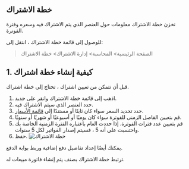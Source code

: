 ## خطة الاشتراك

تخزن خطة الاشتراك معلومات حول العنصر الذي يتم الاشتراك فيه وسعره وفترة الفوترة.

للوصول إلى قائمة خطة الاشتراك ، انتقل إلى:

> الصفحة الرئيسية> المحاسبة> إدارة الاشتراك> خطة الاشتراك

## 1. كيفية إنشاء خطة اشتراك

قبل أن تتمكن من تعيين اشتراك ، تحتاج إلى خطة اشتراك.

1. اذهب إلى قائمة خطة الاشتراك وانقر على جديد.
2. حدد العنصر الذي سيتم الاشتراك فيه.
3. حدد تحديد السعر سواء كان ثابتًا أو مستندًا إلى [قائمة الأسعار](https://docs.erpnext.com/docs/v13/user/manual/en/stock/price-lists).
4. قم بتعيين الفاصل الزمني للفوترة سواء كان يوميًا أو أسبوعيًا أو شهريًا أو سنويًا.
5. قم بتعيين عدد فترات الفوترة. إذا حددت العام باعتباره الفترة الزمنية الخاصة بك واحتسبت على أنه 5 ، فسيتم إصدار الفواتير لكل 5 سنوات.
6. حفظ. ![خطة الاشتراك](https://docs.erpnext.com/files/subscription-plan.png)

يمكنك أيضًا إعداد تفاصيل دفع إضافية وربط بوابة الدفع.

ترتبط خطة الاشتراك بصنف يتم إنشاء فاتورة مبيعات له.